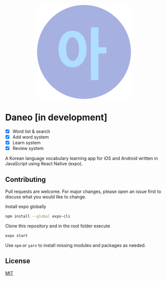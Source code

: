 <p  align="center">
<img src="circle-icon.png" width="300" height="300">
</p>

# Daneo [in development]

- [x] Word list & search
- [x] Add word system
- [x] Learn system
- [x] Review system

A Korean language vocabulary learning app for iOS and Android written in JavaScript using React Native (expo).

## Contributing

Pull requests are welcome. For major changes, please open an issue first to discuss what you would like to change.

Install expo globally

```bash
npm install --global expo-cli
```

Clone this repository and in the root folder execute

```bash
expo start
```

Use `npm` or `yarn` to install missing modules and packages as needed.

## License

[MIT](https://choosealicense.com/licenses/mit/)
